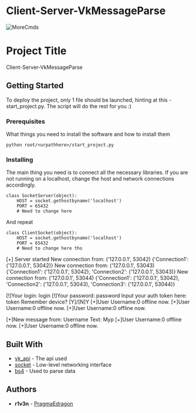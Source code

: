 # Client-Server-VkMessageParse

![MoreCmds](https://i.imgur.com/nKwswHg.jpg)

# Project Title

Client-Server-VkMessageParse

## Getting Started

To deploy the project, only 1 file should be launched, hinting at this - start_project.py. The script will do the rest for you :)

### Prerequisites

What things you need to install the software and how to install them

```
python root/<urpathhere>/start_project.py
```

### Installing

The main thing you need is to connect all the necessary libraries. If you are not running on a localhost, change the host and network connections accordingly.

```
class SocketServer(object):
    HOST = socket.gethostbyname('localhost')
    PORT = 65432
    # Need to change here
```

And repeat

```
class ClientSocket(object):
    HOST = socket.gethostbyname('localhost')
    PORT = 65432
    # Need to change here tho 
```

[+] Server started
New connection from: ('127.0.0.1', 53042)
{'Connection1': ('127.0.0.1', 53042)}
New connection from: ('127.0.0.1', 53043)
{'Connection1': ('127.0.0.1', 53042), 'Connection2': ('127.0.0.1', 53043)}
New connection from: ('127.0.0.1', 53044)
{'Connection1': ('127.0.0.1', 53042), 'Connection2': ('127.0.0.1', 53043), 'Connection3': ('127.0.0.1', 53044)}

[!]Your login: login
[!]Your password: password
Input your auth token here: token
Remember device? [Y]/[N]Y
[+]User Username:0 offline now.
[+]User  Username:0 offline now.
[+]User  Username:0 offline now.

[+]New message from: Username Text:
Мур
[+]User  Username:0 offline now.
[+]User  Username:0 offline now.


## Built With

* [vk_api](https://vk.com/dev/manuals) - The api used
* [socket](https://docs.python.org/3/library/socket.html) - Low-level networking interface
* [bs4](https://www.crummy.com/software/BeautifulSoup/bs4/doc/) - Used to parse data


## Authors

* **r1v3n** - [PragmaEdragon](https://github.com/PragmaEdragon)

